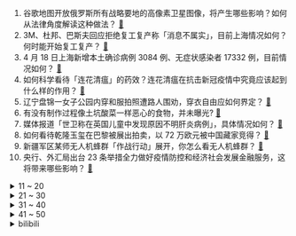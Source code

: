 1. 谷歌地图开放俄罗斯所有战略要地的高像素卫星图像，将产生哪些影响？如何从法律角度解读这种做法？ [:link:](https://www.zhihu.com/question/528703938)
2. 3M、杜邦、巴斯夫回应拒绝复工复产称「消息不属实」，目前上海情况如何？何时能开始复工复产？ [:link:](https://www.zhihu.com/question/528653329)
3. 4 月 18 日上海新增本土确诊病例 3084 例、无症状感染者 17332 例，目前情况如何？ [:link:](https://www.zhihu.com/question/528783790)
4. 如何科学看待「连花清瘟」的药效？连花清瘟在抗击新冠疫情中究竟应该起到什么样的作用？ [:link:](https://www.zhihu.com/question/528620572)
5. 辽宁盘锦一女子公园内穿和服拍照遭路人围劝，穿衣自由应如何界定？ [:link:](https://www.zhihu.com/question/528635207)
6. 有没有制作过程像土坑酸菜一样恶心的食物，并未曝光? [:link:](https://www.zhihu.com/question/522768103)
7. 媒体报道「世卫称在英国儿童中发现原因不明肝炎病例」，具体情况如何？ [:link:](https://www.zhihu.com/question/528496928)
8. 如何看待乾隆玉玺在巴黎被展出拍卖，以 72 万欧元被中国藏家竞得？ [:link:](https://www.zhihu.com/question/528659901)
9. 新疆军区某师无人机蜂群「作战行动」展开，你怎么看无人机蜂群？ [:link:](https://www.zhihu.com/question/528068291)
10. 央行、外汇局出台 23 条举措全力做好疫情防控和经济社会发展金融服务，这将带来哪些影响？ [:link:](https://www.zhihu.com/question/528695906)
<details>
<summary>11 ~ 20</summary>

11. 如何评价俄罗斯联邦南部军区第 8 近卫集团军副司令 Vladimir Frolov 少将被确认阵亡？ [:link:](https://www.zhihu.com/question/528408854)
12. 乌克兰马里乌波尔的亚速斯塔尔钢厂是怎样的存在？那到底发生了什么事？为什么这么久俄罗斯还未攻下？ [:link:](https://www.zhihu.com/question/526700088)
13. 4 月 18 日，银行股多数下挫，招商银行盘中罕见跌逾 8% ，发生了什么？ [:link:](https://www.zhihu.com/question/528638939)
14. 罗永浩称「 没有勇气再做手机了，因为要烧投资人的钱」，你怎么看？现在做手机一定要烧钱吗？ [:link:](https://www.zhihu.com/question/528470851)
15. 如何评价西安的防疫核酸检测贴纸？ [:link:](https://www.zhihu.com/question/528041464)
16. 如何评价广州疫情仍每天20+但却开始复课? [:link:](https://www.zhihu.com/question/528627455)
17. 院士称恐龙没有完全灭绝，鸡也是恐龙的后裔，你同意这一说法吗？有哪些科学依据？ [:link:](https://www.zhihu.com/question/528629104)
18. 大二学生党，打算考研，看到图书馆里有很多人都在用平板看网课记笔记，想问一下大家平板真的有帮助吗? [:link:](https://www.zhihu.com/question/528591143)
19. 消息称苹果明年将为 iPhone 15 Pro 引入潜望式长焦镜头，这一传言是否属实？你有哪些期待？ [:link:](https://www.zhihu.com/question/527962187)
20. 为什么玩摄影的大部分都背着一个国家地理的包？ [:link:](https://www.zhihu.com/question/517912235)
</details>
<details>
<summary>21 ~ 30</summary>

21. 如何看待当代大学生「反向背景调查」雇主，让自己在求职中占据主动权，这会倒逼当前职场环境改变吗？ [:link:](https://www.zhihu.com/question/528628889)
22. 《雷神 4：爱与雷霆》发布全球首支预告，透露出了哪些细节？ [:link:](https://www.zhihu.com/question/528727358)
23. 中科院将用万方、维普代替知网，如何看待这一做法？有哪些信息值得关注？ [:link:](https://www.zhihu.com/question/528643105)
24. 如何看待盒马为上海 75 岁以上独居老人免费提供生活物资？还有哪些办法能帮助独居老人？ [:link:](https://www.zhihu.com/question/528646681)
25. 2022 年 CPA 应该怎么复习？ [:link:](https://www.zhihu.com/question/492027528)
26. 为什么国创动漫人气渐渐高过日本动漫？ [:link:](https://www.zhihu.com/question/448910703)
27. 《原神》讲了一个什么样的故事? [:link:](https://www.zhihu.com/question/421422485)
28. 如何看待年轻人都在 「囤冰箱」这一现象？大家购置冰柜冰箱的紧迫感来哪里？ [:link:](https://www.zhihu.com/question/527706966)
29. 如何写出专业的影评？ [:link:](https://www.zhihu.com/question/20571461)
30. 网传辽宁捐赠上海的物资被扔垃圾桶，官方回应是误解，具体情况如何？ [:link:](https://www.zhihu.com/question/528666165)
</details>
<details>
<summary>31 ~ 40</summary>

31. 教资面试没过是什么感受? [:link:](https://www.zhihu.com/question/315830232)
32. 《哈利·波特》中的众人生在今天，谁最爱逛知乎？都会写什么？ [:link:](https://www.zhihu.com/question/381091794)
33. 上了大学就真的一定好吗？ [:link:](https://www.zhihu.com/question/528748342)
34. 我今年17岁，学历低，明年就要上社会了，我不懂得人情世故，我是性格内向老实人怎么才能变得精明圆滑滑头? [:link:](https://www.zhihu.com/question/528541282)
35. 真心想问一下，复读好吗？ [:link:](https://www.zhihu.com/question/528589914)
36. 学美术真的是走捷径吗？ [:link:](https://www.zhihu.com/question/528183982)
37. 高中毕业出来打工的必须提高学历吗？ [:link:](https://www.zhihu.com/question/528606408)
38. 如何评价泰版《流星花园》？ [:link:](https://www.zhihu.com/question/506708138)
39. 如何看待江苏南通市多区发布新规「进入公共场所须持 72 小时核酸阴性证明」，这一举措有何必要？ [:link:](https://www.zhihu.com/question/528606782)
40. 为什么黄金几乎在所有文明里都是贵重金属，并且作为了货币？ [:link:](https://www.zhihu.com/question/23846763)
</details>
<details>
<summary>41 ~ 50</summary>

41. 小米 MIX 4 后再无厂商跟进屏下摄像头手机，是否说明屏下方向错了？ [:link:](https://www.zhihu.com/question/512767571)
42. 根据媒体报道「女子将再婚丈夫女儿杀害后跳湖自杀被救起」，该女子将面临什么刑罚？ [:link:](https://www.zhihu.com/question/528495559)
43. 为什么凌晨入住酒店，没住满 24 个小时的情况下要求十二点退房？ [:link:](https://www.zhihu.com/question/528389763)
44. 如何看待阿里妈妈 2022 经营力云发布上提出的「平蓄促收，确定增长」？对于商家生意有什么启发？ [:link:](https://www.zhihu.com/question/527939615)
45. 2022 年一季度全国居民人均可支配收入 10345 元，实际增 5.1 %，哪些信息值得关注？ [:link:](https://www.zhihu.com/question/528605902)
46. 国务院表示要足量发放使用全国统一通行证，核酸检测结果 48 小时内全国互认，此举具有哪些积极意义？ [:link:](https://www.zhihu.com/question/528628842)
47. 如何看待南京一女子发视频诋毁儿子前女友「骗吃骗喝骗婚骗钱」被罚 5 千元?如何从法律角度解读这一案件？ [:link:](https://www.zhihu.com/question/528604475)
48. 香港 4 月 21 日起分阶段放宽社交距离措施，林郑月娥表示「有关决定已平衡各方考虑」，目前情况如何？ [:link:](https://www.zhihu.com/question/528714121)
49. 网传 B 站直播计划裁员，或波及整个部门，负责人回应「在积极招聘中」，你对 B 站直播有何看法？ [:link:](https://www.zhihu.com/question/528630175)
50. 像disco diffusion这类ai绘画会对美术行业产生什么样的影响？ [:link:](https://www.zhihu.com/question/528563685)
</details><details>
<summary>bilibili</summary>

1. 【何同学】我找到了我最喜欢的数码产品，但是... [:link:](//www.bilibili.com/video/BV1ir4y1H74w)
2. 《原神》PV短片——「雪霁逢椿」 [:link:](//www.bilibili.com/video/BV1ZF411g7EZ)
3. 忙活了3天3晚，吹出了一坨碳水炸弹！ [:link:](//www.bilibili.com/video/BV12u411C7EH)
4. 别眨眼，这期全程究极高能！！！ [:link:](//www.bilibili.com/video/BV1XZ4y1y7du)
5. 你是我的神！！！ [:link:](//www.bilibili.com/video/BV1S94y1d7dm)
6. 罗翔教授如何回应北大法学院副院长车浩教授万字反对长文？详解罗车之辩第二轮 [:link:](//www.bilibili.com/video/BV1xY411j7Tj)
7. 《冥 画》 [:link:](//www.bilibili.com/video/BV1Z34y1v74P)
8. 剧的质量不如粉丝的嘴一半硬 [:link:](//www.bilibili.com/video/BV1wB4y1U7Hm)
9. 雪糕红黑榜？这位老师，你定的？ [:link:](//www.bilibili.com/video/BV19u411C7aK)
10. 课 堂 请 勿 对 对 子【第二季】7.0 ！！！ [:link:](//www.bilibili.com/video/BV1DS4y1w7dc)
<details>
<summary>11 ~ 20</summary>

11. 手里排了好多村书记的单子，可能得画一阵子了。 [:link:](//www.bilibili.com/video/BV1UA4y197Y9)
12. 「四月十六号下午三点之前的一分钟」.补档 [:link:](//www.bilibili.com/video/BV1hT4y1v7Vg)
13. 我们是如何失去同父母沟通的欲望的 [:link:](//www.bilibili.com/video/BV1hF411g72S)
14. 专业演员演技就是收放自如 [:link:](//www.bilibili.com/video/BV1q541127Sn)
15. 《原神》光华容彩祭纪念手书「你的眼里绽放着流星」 [:link:](//www.bilibili.com/video/BV1zR4y1N7da)
16. 《 我 们 搬 家 啦 》 [:link:](//www.bilibili.com/video/BV1nF411g7Ay)
17. 17个简单有趣的小食谱～ [:link:](//www.bilibili.com/video/BV1vA4y197mu)
18. 这玩意儿凭什么卖1毛钱一个！！！ [:link:](//www.bilibili.com/video/BV1Ja411v7DK)
19. 丧来丧去有什么好丧的呢 [:link:](//www.bilibili.com/video/BV1jB4y1U7TJ)
20. 【医学博士】安乐死真的无痛吗？I  死一次需要花多少钱？ [:link:](//www.bilibili.com/video/BV1NZ4y117j7)
</details>
<details>
<summary>21 ~ 30</summary>

21. 对不起…我要离开了… [:link:](//www.bilibili.com/video/BV1w44y1G7Pr)
22. 【 谈 恋 爱 前 后 的 你 】 [:link:](//www.bilibili.com/video/BV1f94y1d7v2)
23. 【Vlog】人员近百！影视飓风的下一步是... [:link:](//www.bilibili.com/video/BV1vL4y157R1)
24. 刘耀文|边跳绳边唱跳的门面男高！请你主宰《我的地盘》 [:link:](//www.bilibili.com/video/BV1bu411y7Yw)
25. 拍 个 表【微距世界】 [:link:](//www.bilibili.com/video/BV1iS4y1w77S)
26. 在下TheShy，今天正式入驻B站啦，期待与各位交手！ [:link:](//www.bilibili.com/video/BV18u411v7wW)
27. 水浒首位女好汉！竟是武松新嫂子？《水浒传》P17醉打蒋门神 [:link:](//www.bilibili.com/video/BV1UY4y1e7ck)
28. 开源痛苦面具 [:link:](//www.bilibili.com/video/BV1FY4y1p794)
29. 谷爱凌：自信是可以学的 [:link:](//www.bilibili.com/video/BV1hu411v7rY)
30. 这也太太太可爱了吧！【新番咋了】 [:link:](//www.bilibili.com/video/BV1PT4y1e7oP)
</details>
<details>
<summary>31 ~ 40</summary>

31. 这货就是内卷之王吗！？ [:link:](//www.bilibili.com/video/BV1rA4y197j9)
32. 多日不见甚是想念，村民敲锣欢迎漠叔，村长杀猪招待 [:link:](//www.bilibili.com/video/BV1z44y137pK)
33. 轮到我捡猫了！它居然长了张1亿人看过的漫画脸？ [:link:](//www.bilibili.com/video/BV1Za411e7jd)
34. 来绽放舞会一起共度好时光吧～good time (〃v〃) [:link:](//www.bilibili.com/video/BV17i4y1U7Mh)
35. 「新海誠/𝙎𝙝𝙖𝙙𝙤𝙬 𝙊𝙛 𝙏𝙝𝙚 𝙎𝙪𝙣」-我只想再見你一次 [:link:](//www.bilibili.com/video/BV12L4y157RH)
36. 《顶级大哥》2 [:link:](//www.bilibili.com/video/BV1Jr4y1H7HJ)
37. 又是你！双汇火腿肠！ [:link:](//www.bilibili.com/video/BV1A94y1o7ee)
38. 【尼尔cos】一把剑和一个坚定不移的意志 [:link:](//www.bilibili.com/video/BV1ki4y1U752)
39. 【高考语文136】教你作文稳保50+｜格局打开凑字数 [:link:](//www.bilibili.com/video/BV16L4y157iZ)
40. 忍 住 不 骂 算 你 赢！！《华语流行音乐回忆录》下 [:link:](//www.bilibili.com/video/BV1Sr4y1n7HZ)
</details>
<details>
<summary>41 ~ 50</summary>

41. 半个月8000人投稿！我的征集比赛来了这么多大佬？ [:link:](//www.bilibili.com/video/BV1ii4y1U7fS)
42. 【野生人类图鉴】是人生无常，大肠包小肠【妈见打】 [:link:](//www.bilibili.com/video/BV1Na411v7DE)
43. 你孤独吗 [:link:](//www.bilibili.com/video/BV1HL4y1L72i)
44. 《 听 我 说 谢 谢 你 》 [:link:](//www.bilibili.com/video/BV1j3411n766)
45. 这个东西只有卖的人会玩 [:link:](//www.bilibili.com/video/BV1Vr4y1H7QA)
46. 星期天出来买点东西，天很热 [:link:](//www.bilibili.com/video/BV1pu411y7DG)
47. 【檀健次·炊拉檀唱】《情已逝》，只剩美好依然占据回忆 [:link:](//www.bilibili.com/video/BV1kR4y1N75h)
48. 200块！能否在服装批发市场穿出高级感？ [:link:](//www.bilibili.com/video/BV1iS4y1Y7wr)
49. 生化8抗日奇侠限定dlc？花1500块找到真相！【鉴定网络热门游戏视频03】 [:link:](//www.bilibili.com/video/BV1ur4y1H7q5)
50. 【崩坏3】Ο Αργαλειός του Πεπρωμένου [:link:](//www.bilibili.com/video/BV1Mr4y1H71C)
</details>
<details>
<summary>51 ~ 60</summary>

51. “人生本该自由，乘兴而去，尽兴而归” [:link:](//www.bilibili.com/video/BV1V5411m77u)
52. 这该死的节奏！国家安全专线12339记住了吗？ [:link:](//www.bilibili.com/video/BV1kS4y1Y7s6)
53. iPad无纸化学习｜三个方法搞定PDF教材资源电子书 [:link:](//www.bilibili.com/video/BV1GS4y1Y78j)
54. 全球首台升降摄像头iPhone，来了。 [:link:](//www.bilibili.com/video/BV1JY4y1p7NM)
55. 2NE1合体！【我最红】2022科切拉舞台 [:link:](//www.bilibili.com/video/BV1p44y1G75y)
56. 【水果猎人】网络热门水果鉴定4 [:link:](//www.bilibili.com/video/BV1TS4y1Y7SF)
57. 行运龙凤茶楼 厨子探店¥257 [:link:](//www.bilibili.com/video/BV1aF411g77u)
58. 实拍美国食品公司怎样‘坑’墨西哥！老墨肥胖问题竟超美国？ [:link:](//www.bilibili.com/video/BV1FS4y1e732)
59. 初恋是整遍，《手写的从前》。 [:link:](//www.bilibili.com/video/BV1AL4y1L7cg)
60. 【气球哥】翻唱《孤勇者》气球飞走了，最后气球里的空气会和这个世界融为一体，而呼吸的正是在手机对面的我和你。 [:link:](//www.bilibili.com/video/BV1VT4y1a7HP)
</details>
<details>
<summary>61 ~ 70</summary>

61. 成都街边15元自助餐，20道菜让“打工人”吃饱又吃好，85岁老人吃饭不要钱 [:link:](//www.bilibili.com/video/BV1Ui4y1U7LD)
62. 我真的栓Q了妈妈 [:link:](//www.bilibili.com/video/BV1GT4y1e7VL)
63. 笑死了 以前没觉得现在看来喜剧真的可以毁掉一个人的形象 [:link:](//www.bilibili.com/video/BV1qa411e7Fe)
64. 打烊前去blt超市囤货，打折商品又让我失去了理智！无广试吃员 [:link:](//www.bilibili.com/video/BV1D44y137Rz)
65. 你知道一个大逼兜对小橘猫来说有多大的心理伤害吗? [:link:](//www.bilibili.com/video/BV1VB4y1U7ht)
66. 你是我的《Yes or Yes》 [:link:](//www.bilibili.com/video/BV1qF411M7wY)
67. 【原神手书】神里绫人「柏与椿」 [:link:](//www.bilibili.com/video/BV1va411v7zE)
68. 我很担心当代大学生心理健康状态 [:link:](//www.bilibili.com/video/BV1uS4y1N7Xo)
69. 【小鸡恰恰舞】航天员回家版 [:link:](//www.bilibili.com/video/BV1JS4y1e7DQ)
70. 《全麦面包？》《全卖面包！》 [:link:](//www.bilibili.com/video/BV1GS4y1e7Zi)
</details>
<details>
<summary>71 ~ 80</summary>

71. 吉他：别再问我会不会弹成都了，急起来我还能飙国粹 [:link:](//www.bilibili.com/video/BV1b34y1v76C)
72. 《阿贝多的反击》 [:link:](//www.bilibili.com/video/BV1T5411S71L)
73. 《崩坏3》5.7版本「深罪长歌」宣传PV [:link:](//www.bilibili.com/video/BV1nY411j74v)
74. 血是红色的！（传承下去） [:link:](//www.bilibili.com/video/BV1oT4y1h7cL)
75. 小浣熊：五毛钱一包你还要卷我？！ [:link:](//www.bilibili.com/video/BV1bR4y1N7qc)
76. 一个视频让你明白计算机二进制和十进制的区别 [:link:](//www.bilibili.com/video/BV1ei4y1U771)
77. 【王老菊】老带新！| 艾尔登法环EP.19 [:link:](//www.bilibili.com/video/BV1XT4y1h7A6)
78. 外卷侠是什么梗【梗指南】 [:link:](//www.bilibili.com/video/BV1d44y13739)
79. 【kinsen】待你空闲时...【魈生日信件配音】 [:link:](//www.bilibili.com/video/BV1WA4y1Q7Re)
80. 天崩地裂！穿越时空！特效小哥大战建模小哥4.5 [:link:](//www.bilibili.com/video/BV1Ju411y76n)
</details>
<details>
<summary>81 ~ 90</summary>

81. “City of Stars” [:link:](//www.bilibili.com/video/BV1u94y1o7r8)
82. 如何暗示海底捞服务员我要过生日，这会都学会了吧？ [:link:](//www.bilibili.com/video/BV1SA4y197rQ)
83. 烤包子好吃到直呼牛逼，英国公公连吃四个差点撑坏 [:link:](//www.bilibili.com/video/BV1tA4y1Q7Ko)
84. 多少玩的有点变态 [:link:](//www.bilibili.com/video/BV1L5411m7Zi)
85. 什么叫无敌舰队啊！！！！！！#3 [:link:](//www.bilibili.com/video/BV1Ba411v7bo)
86. 当！山！歌！传！到！日！本！ [:link:](//www.bilibili.com/video/BV1D5411278A)
87. “卧槽，15秒央视记者就震撼了，她以为后面是堵墙！” [:link:](//www.bilibili.com/video/BV1wF411g7vp)
88. 普通微胖女孩真的能尝试易梦玲风格吗。。。 [:link:](//www.bilibili.com/video/BV1WF411g7yx)
89. 【TF家族】《练习生日常不过的日常》83. 舞蹈练习室花絮+场面逐渐混乱的课间小游戏 [:link:](//www.bilibili.com/video/BV1yR4y1N7x5)
90. 我的猫好像真的学会了猫的脏话！ [:link:](//www.bilibili.com/video/BV1rY4y1h7Yq)
</details>
<details>
<summary>91 ~ 100</summary>

91. 当你能够制作「更多钻石」？！ [:link:](//www.bilibili.com/video/BV1g44y157YN)
92. 四位小姐和她们的萌宠们 [:link:](//www.bilibili.com/video/BV1zS4y1A7ag)
93. 一辈子只会穿一次的衣服增加了！ [:link:](//www.bilibili.com/video/BV1QY411j76s)
94. 【九龄】宅舞初投稿～变身学妹 活力满满 GO～ [:link:](//www.bilibili.com/video/BV1HZ4y117zQ)
95. 晴天，但杰伦有很多问号 [:link:](//www.bilibili.com/video/BV1Ba411e7nj)
96. 同住在一棵大树上，有的动物能住阳光房，有的只能住地下室 [:link:](//www.bilibili.com/video/BV1Zi4y1S7cQ)
97. 袁娅维神仙改编《靠近》！还记得追《爱情公寓》的日子么？ [:link:](//www.bilibili.com/video/BV1qS4y1A7R5)
98. 这辈子再也不会贪污桥款了！！！ [:link:](//www.bilibili.com/video/BV1su411v7KR)
99. 【德凯奥特曼播前吐槽】末日你在赣神魔？有没有空?来拯救地球? [:link:](//www.bilibili.com/video/BV1pY4y1v7qM)
100. 到沈阳了，指定给你变成二次元！ [:link:](//www.bilibili.com/video/BV1j44y157EW)
</details></details>